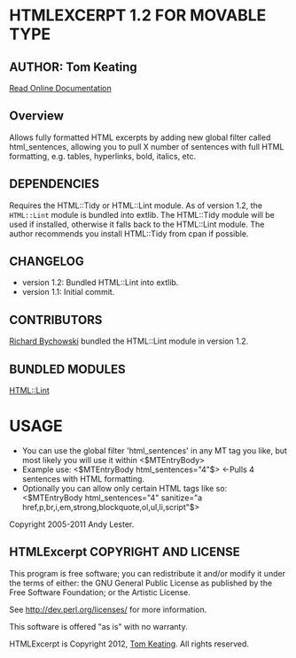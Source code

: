# HTMLEXCERPT 1.2 FOR MOVABLE TYPE #

## AUTHOR: Tom Keating
[Read Online Documentation](http://blog.tmcnet.com/blog/tom-keating/movabletype/htmlexcerpt-plugin-for-movable-type.asp)

## Overview
Allows fully formatted HTML excerpts by adding new global filter called html_sentences, allowing you to pull
X number of sentences with full HTML formatting, e.g. tables, hyperlinks, bold, italics, etc.

## DEPENDENCIES ##
Requires the HTML::Tidy or HTML::Lint module. As of version 1.2, the `HTML::Lint` module is bundled into extlib. The HTML::Tidy module will be used if installed, otherwise it falls back to the HTML::Lint module. The author recommends you install HTML::Tidy from cpan if possible.

## CHANGELOG ##
- version 1.2: Bundled HTML::Lint into extlib.
- version 1.1: Initial commit.

## CONTRIBUTORS ##
[Richard Bychowski](https://github.com/hiranyaloka) bundled the HTML::Lint module in version 1.2.

## BUNDLED MODULES ##
[HTML::Lint](http://search.cpan.org/dist/HTML-Lint/)

# USAGE
- You can use the global filter 'html_sentences' in any MT tag you like, but most likely you will use it within <$MTEntryBody>
- Example use:
  <$MTEntryBody html_sentences="4"$> <-Pulls 4 sentences with HTML formatting.
- Optionally you can allow only certain HTML tags like so:
  <$MTEntryBody html_sentences="4" sanitize="a href,p,br,i,em,strong,blockquote,ol,ul,li,script"$>

Copyright 2005-2011 Andy Lester.

## HTMLExcerpt COPYRIGHT AND LICENSE ##

This program is free software; you can redistribute it and/or modify it
under the terms of either: the GNU General Public License as published
by the Free Software Foundation; or the Artistic License.

See http://dev.perl.org/licenses/ for more information.

This software is offered "as is" with no warranty.

HTMLExcerpt is Copyright 2012, [Tom Keating](http://blog.tmcnet.com/blog/tom-keating/contact/).
All rights reserved.

